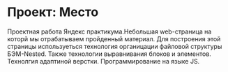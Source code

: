 # Проект: Место
Проектная работа Яндекс практикума.Небольшая web-страница на которй мы отрабатываем пройденный материал.
Для построения этой страницы используеться технология органицации файловой структуры БЭМ-Nested.
Также технологии выравнивания блоков и элементов.
Технолгия адаптиной верстки.
Программирование на языке JS.


